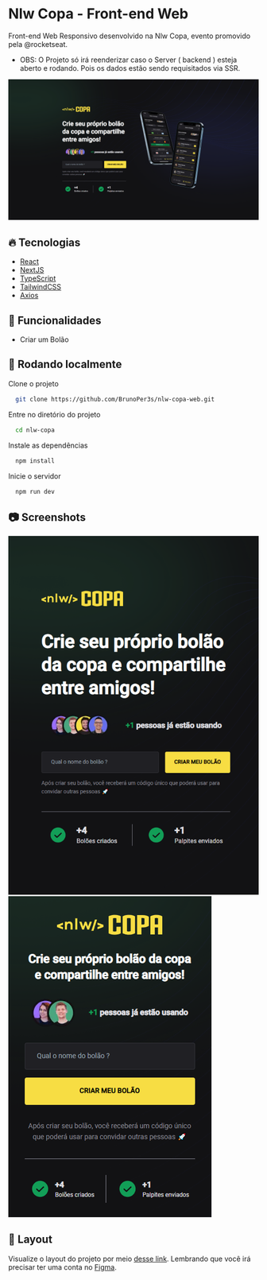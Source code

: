 # Nlw Copa - Front-end Web

Front-end Web Responsivo desenvolvido na Nlw Copa, evento promovido pela @rocketseat.
- OBS: O Projeto só irá reenderizar caso o Server ( backend ) esteja aberto e rodando. Pois os dados estão sendo requisitados via SSR.

![image](https://github.com/BrunoPer3s/nlw-copa-web/blob/main/assets/app-img.png)

## :fire: Tecnologias

- [React](https://pt-br.reactjs.org/)
- [NextJS](https://nextjs.org/)
- [TypeScript](https://www.typescriptlang.org/)
- [TailwindCSS](https://tailwindcss.com/)
- [Axios](https://github.com/axios/axios)


## :wrench: Funcionalidades

- Criar um Bolão



## :electric_plug: Rodando localmente

Clone o projeto

```bash
  git clone https://github.com/BrunoPer3s/nlw-copa-web.git
```

Entre no diretório do projeto

```bash
  cd nlw-copa
```

Instale as dependências

```bash
  npm install
```

Inicie o servidor

```bash
  npm run dev
```



## :camera: Screenshots

![image](https://github.com/BrunoPer3s/nlw-copa-web/blob/main/assets/app-tablet-img.png) ![image](https://github.com/BrunoPer3s/nlw-copa-web/blob/main/assets/app-mobile-img.png)



## 🔖 Layout

Visualize o layout do projeto por meio [desse link](https://www.figma.com/file/GXHI2fST5PSNeSWGInYbAN/Bol%C3%A3o-da-Copa-(Community)). Lembrando que você irá precisar ter uma conta no [Figma](http://figma.com/).



